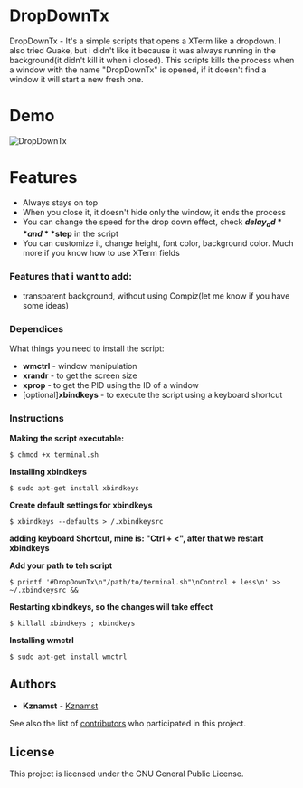 # DropDownTx
DropDownTx - It's a simple scripts that opens a XTerm like a dropdown. I also tried Guake, but i didn't like it because it was always running in the background(it didn't kill it when i closed). This scripts kills the process when a window with the name "DropDownTx" is opened, if it doesn't find a window it will start a new fresh one.

# Demo
![DropDownTx](http://i.imgur.com/xQSCnPz.gif)

# Features
* Always stays on top
* When you close it, it doesn't hide only the window, it ends the process
* You can change the speed for the drop down effect, check **$delay_dd** and **$step** in the script
* You can customize it, change height, font color, background color. Much more if you know how to use XTerm fields


### Features that i want to add:
* transparent background, without using Compiz(let me know if you have some ideas)


### Dependices

What things you need to install the script:
  * **wmctrl** - window manipulation
  * **xrandr** - to get the screen size
  * **xprop** - to get the PID using the ID of a window
  * [optional]**xbindkeys** - to execute the script using a keyboard shortcut

### Instructions

**Making the script executable:**

```
$ chmod +x terminal.sh
```


**Installing xbindkeys**
```
$ sudo apt-get install xbindkeys
```
**Create default settings for xbindkeys**
```
$ xbindkeys --defaults > /.xbindkeysrc
```
**adding keyboard Shortcut, mine is: "Ctrl + <", after that we restart xbindkeys**

**Add your path to teh script**
```
$ printf '#DropDownTx\n"/path/to/terminal.sh"\nControl + less\n' >> ~/.xbindkeysrc &&
```
**Restarting xbindkeys, so the changes will take effect**
```
$ killall xbindkeys ; xbindkeys
```
**Installing wmctrl**
```
$ sudo apt-get install wmctrl
```
## Authors

* **Kznamst** - [Kznamst](https://github.com/kznamst)

See also the list of [contributors](https://github.com/kznamst/DropDownTx/contributors) who participated in this project.

## License

This project is licensed under the GNU General Public License.


